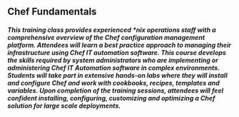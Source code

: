 ## Chef Fundamentals

##### This training class provides experienced *nix operations staff with a comprehensive overview of the Chef configuration management platform. Attendees will learn a best practice approach to managing their infrastructure using Chef IT automation software. This course develops the skills required by system administrators who are implementing or administering Chef IT Automation software in complex environments. Students will take part in extensive hands-on labs where they will install and configure Chef and work with cookbooks, recipes, templates and variables. Upon completion of the training sessions, attendees will feel confident installing, configuring, customizing and optimizing a Chef solution for large scale deployments.
